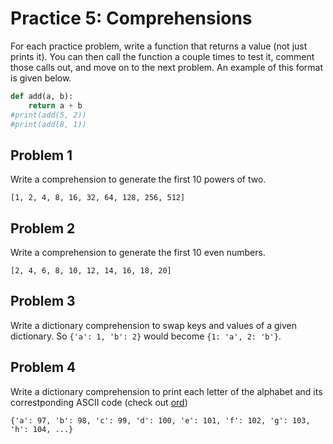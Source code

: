 

# Practice 5: Comprehensions


For each practice problem, write a function that returns a value (not just prints it). You can then call the function a couple times to test it, comment those calls out, and move on to the next problem. An example of this format is given below.

```python
def add(a, b):
    return a + b
#print(add(5, 2))
#print(add(8, 1))
```


## Problem 1

Write a comprehension to generate the first 10 powers of two.

`[1, 2, 4, 8, 16, 32, 64, 128, 256, 512]`

## Problem 2

Write a comprehension to generate the first 10 even numbers.

`[2, 4, 6, 8, 10, 12, 14, 16, 18, 20]`


## Problem 3

Write a dictionary comprehension to swap keys and values of a given dictionary. So `{'a': 1, 'b': 2}` would become `{1: 'a', 2: 'b'}`.


## Problem 4

Write a dictionary comprehension to print each letter of the alphabet and its correstponding ASCII code (check out [ord](https://docs.python.org/3.6/library/functions.html#ord))

`{'a': 97, 'b': 98, 'c': 99, 'd': 100, 'e': 101, 'f': 102, 'g': 103, 'h': 104, ...}`




